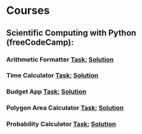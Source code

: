 # Courses

## Scientific Computing with Python (freeCodeCamp):
### Arithmetic Formatter [Task](https://www.freecodecamp.org/learn/scientific-computing-with-python/scientific-computing-with-python-projects/arithmetic-formatter); [Solution](https://github.com/barbara-wachek/courses_and_exercises/tree/master/freecodecamp_01_arithmetic_arranger)
### Time Calculator [Task](https://www.freecodecamp.org/learn/scientific-computing-with-python/scientific-computing-with-python-projects/time-calculator); [Solution](https://github.com/barbara-wachek/courses_and_exercises/blob/master/freecodecamp_02_time_calculator.py)
### Budget App [Task](https://www.freecodecamp.org/learn/scientific-computing-with-python/scientific-computing-with-python-projects/budget-app); [Solution](https://github.com/barbara-wachek/courses_and_exercises/blob/master/freecodecamp_03_budget_app.py)
### Polygon Area Calculator [Task](https://www.freecodecamp.org/learn/scientific-computing-with-python/scientific-computing-with-python-projects/polygon-area-calculator); [Solution](https://github.com/barbara-wachek/courses_and_exercises/tree/master/freecodecamp_04_polygon-area-calculator-main)
### Probability Calculator [Task](https://www.freecodecamp.org/learn/scientific-computing-with-python/scientific-computing-with-python-projects/probability-calculator); [Solution](https://github.com/barbara-wachek/courses_and_exercises/tree/master/freecodecamp_05_probability-calculator)
